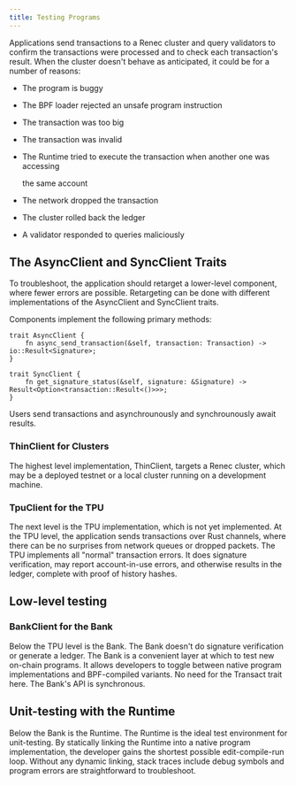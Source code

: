 ```yaml
---
title: Testing Programs
---
```


Applications send transactions to a Renec cluster and query validators to confirm the transactions were processed and to check each transaction's result. When the cluster doesn't behave as anticipated, it could be for a number of reasons:

- The program is buggy
- The BPF loader rejected an unsafe program instruction
- The transaction was too big
- The transaction was invalid
- The Runtime tried to execute the transaction when another one was accessing

  the same account

- The network dropped the transaction
- The cluster rolled back the ledger
- A validator responded to queries maliciously

## The AsyncClient and SyncClient Traits

To troubleshoot, the application should retarget a lower-level component, where fewer errors are possible. Retargeting can be done with different implementations of the AsyncClient and SyncClient traits.

Components implement the following primary methods:

```text
trait AsyncClient {
    fn async_send_transaction(&self, transaction: Transaction) -> io::Result<Signature>;
}

trait SyncClient {
    fn get_signature_status(&self, signature: &Signature) -> Result<Option<transaction::Result<()>>>;
}
```

Users send transactions and asynchrounously and synchrounously await results.

### ThinClient for Clusters

The highest level implementation, ThinClient, targets a Renec cluster, which may be a deployed testnet or a local cluster running on a development machine.

### TpuClient for the TPU

The next level is the TPU implementation, which is not yet implemented. At the TPU level, the application sends transactions over Rust channels, where there can be no surprises from network queues or dropped packets. The TPU implements all "normal" transaction errors. It does signature verification, may report account-in-use errors, and otherwise results in the ledger, complete with proof of history hashes.

## Low-level testing

### BankClient for the Bank

Below the TPU level is the Bank. The Bank doesn't do signature verification or generate a ledger. The Bank is a convenient layer at which to test new on-chain programs. It allows developers to toggle between native program implementations and BPF-compiled variants. No need for the Transact trait here. The Bank's API is synchronous.

## Unit-testing with the Runtime

Below the Bank is the Runtime. The Runtime is the ideal test environment for unit-testing. By statically linking the Runtime into a native program implementation, the developer gains the shortest possible edit-compile-run loop. Without any dynamic linking, stack traces include debug symbols and program errors are straightforward to troubleshoot.
